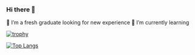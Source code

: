 ### Hi there 👋

🔭 I’m a fresh graduate looking for new experience
🌱 I’m currently learning 

[![trophy](https://github-profile-trophy.vercel.app/?username=iomxin&column=3&theme=matrix)](https://github.com/ryo-ma/github-profile-trophy)

[![Top Langs](https://github-readme-stats.vercel.app/api/top-langs/?username=iomxin&theme=blue-green&layout=compact)](https://github.com/anuraghazra/github-readme-stats)
<!--
- 👯 I’m looking to collaborate on ...
- 🤔 I’m looking for help with ...
- 💬 Ask me about ...
- 📫 How to reach me: ...
- 😄 Pronouns: ...
- ⚡ Fun fact: ...


